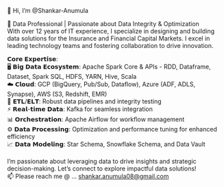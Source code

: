 👋 Hi, I’m @Shankar-Anumula 

🌟 Data Professional | Passionate about Data Integrity & Optimization </br>
With over 12 years of IT experience, I specialize in designing and building data solutions for the Insurance and Financial Capital Markets. I excel in leading technology teams and fostering collaboration to drive innovation.

𝗖𝗼𝗿𝗲 𝗘𝘅𝗽𝗲𝗿𝘁𝗶𝘀𝗲: </br>
 🖥️ 𝗕𝗶𝗴 𝗗𝗮𝘁𝗮 𝗘𝗰𝗼𝘀𝘆𝘀𝘁𝗲𝗺: Apache Spark Core & APIs - RDD, Dataframe, Dataset, Spark SQL, HDFS, YARN, Hive, Scala </br> 
 ☁️ 𝗖𝗹𝗼𝘂𝗱: GCP (BigQuery, Pub/Sub, Dataflow), Azure (ADF, ADLS, Synapse), AWS (S3, Redshift, EMR) </br>
 🔗 𝗘𝗧𝗟/𝗘𝗟𝗧: Robust data pipelines and integrity testing </br>
 ⚡ 𝗥𝗲𝗮𝗹-𝘁𝗶𝗺𝗲 𝗗𝗮𝘁𝗮: Kafka for seamless integration </br>
 📊 𝗢𝗿𝗰𝗵𝗲𝘀𝘁𝗿𝗮𝘁𝗶𝗼𝗻: Apache Airflow for workflow management </br>
 ⚙️ 𝗗𝗮𝘁𝗮 𝗣𝗿𝗼𝗰𝗲𝘀𝘀𝗶𝗻𝗴: Optimization and performance tuning for enhanced efficiency </br>
 📈 𝗗𝗮𝘁𝗮 𝗠𝗼𝗱𝗲𝗹𝗶𝗻𝗴: Star Schema, Snowflake Schema, and Data Vault </br>
</br>
I’m passionate about leveraging data to drive insights and strategic decision-making. Let’s connect to explore impactful data solutions! </br>
📫 Please reach me @ ... shankar.anumula08@gmail.com 

</br>

<!---
Shankar-Anumula/Shankar-Anumula is a ✨ special ✨ repository because its `README.md` (this file) appears on your GitHub profile.
You can click the Preview link to take a look at your changes.
--->
